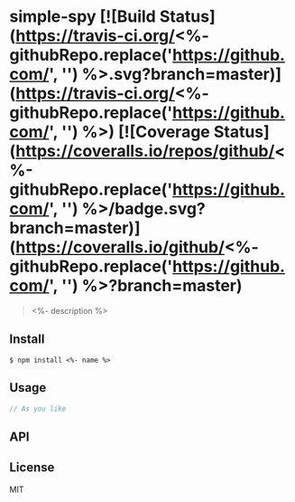 # simple-spy [![Build Status](https://travis-ci.org/<%- githubRepo.replace('https://github.com/', '') %>.svg?branch=master)](https://travis-ci.org/<%- githubRepo.replace('https://github.com/', '') %>) [![Coverage Status](https://coveralls.io/repos/github/<%- githubRepo.replace('https://github.com/', '') %>/badge.svg?branch=master)](https://coveralls.io/github/<%- githubRepo.replace('https://github.com/', '') %>?branch=master)

> <%- description %>


## Install

```
$ npm install <%- name %>
```


## Usage

```js
// As you like
```

## API

## License

MIT
